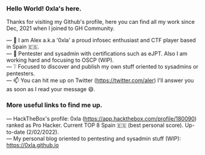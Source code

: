 ### Hello World! 0xla's here.

Thanks for visiting my Github's profile, here you can find all my work since Dec, 2021 when I joined to GH Community. 

— :man: I am Alex a.k.a '0xla' a proud infosec enthusiast and CTF player based in Spain :es:.\
— :notebook: Pentester and sysadmin with certifications such as eJPT. Also I am working hard and focusing to OSCP (WIP).\
— :grey_question: Focused to discover and publish my own stuff oriented to sysadmins or pentesters.\
— :mailbox: You can hit me up on Twitter (https://twitter.com/aler) I'll answer you as soon as I read your message :smile:.

### More useful links to find me up.

— HackTheBox's profile: 0xla (https://app.hackthebox.com/profile/180090) ranked as Pro Hacker. Current TOP 8 Spain :es: (best personal score). Up-to-date (2/02/2022).\
— My personal blog oriented to pentesting and sysadmin stuff (WIP): https://0xla.github.io

